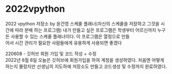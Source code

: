 # 2022vpython
2022 vpython 저장소 by 윤건영
스케줄 플래너(자신의 스케줄을 저장하고 그것을 시간에 따라 분배 하는 프로그램)
내가 만들고 싶은 프로그램은 학생부터 어르신까지 누구든 사용할 수 있는 스케줄 플래너이다. 이 프로그램은 열정으로 만들  
어서 시간 관리가 필요한 사람들에게 유용하게 사용되면 좋겠다



220608 - 깃허브 회원 가입 및 코드 작성 + 수정  
2022년 6월 8일 오늘은 깃허브에 회원가입을 하여 계정을 생성하였다.
처음엔 어떻게 하는지 몰랐지만 선생님의 지도하에 저장소도 만들고 코드생성 및 수정까지 완료하였다.
